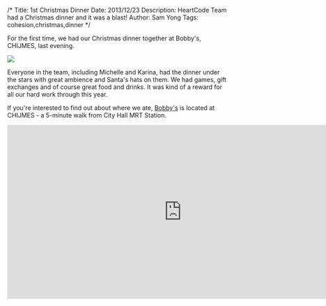 /*
Title: 1st Christmas Dinner
Date: 2013/12/23
Description: HeartCode Team had a Christmas dinner and it was a blast!
Author: Sam Yong
Tags: cohesion,christmas,dinner
*/

For the first time, we had our Christmas dinner together at Bobby's, CHIJMES, last evening.

![](https://fbcdn-sphotos-g-a.akamaihd.net/hphotos-ak-ash3/1502834_424920804302387_376963940_o.jpg)

Everyone in the team, including Michelle and Karina, had the dinner under the stars with great ambience and Santa's hats on them. We had games, gift exchanges and of course great food and drinks. It was kind of a reward for all our hard work through this year.

If you're interested to find out about where we ate, [Bobby's](http://www.bobbys.com.sg/) is located at CHIJMES - a 5-minute walk from City Hall MRT Station.
<iframe src="https://www.google.com/maps/embed?pb=!1m18!1m12!1m3!1d498.5999190402715!2d103.85214781545483!3d1.2949428163791734!2m3!1f0!2f0!3f0!3m2!1i1024!2i768!4f13.1!3m3!1m2!1s0x31da19a46f3cfc35%3A0x8043fede7e98b111!2sChijmes%2C+30+Victoria+St%2C+Singapore+187996!5e0!3m2!1sen!2s!4v1387877614986" width="800" height="400" frameborder="0" style="border:0"></iframe>